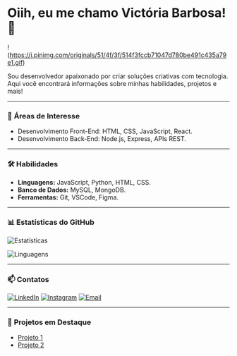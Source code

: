 # Oiih, eu me chamo Victória Barbosa! 👋

!(https://i.pinimg.com/originals/51/4f/3f/514f3fccb71047d780be491c435a79e1.gif) <!-- Opcional: adicione um banner no topo -->

Sou desenvolvedor apaixonado por criar soluções criativas com tecnologia. Aqui você encontrará informações sobre minhas habilidades, projetos e mais!

---

### 🌟 **Áreas de Interesse**
- Desenvolvimento Front-End: HTML, CSS, JavaScript, React.
- Desenvolvimento Back-End: Node.js, Express, APIs REST.

---

### 🛠️ **Habilidades**
- **Linguagens:** JavaScript, Python, HTML, CSS.
- **Banco de Dados:** MySQL, MongoDB.
- **Ferramentas:** Git, VSCode, Figma.

---

### 📊 **Estatísticas do GitHub**
![Estatísticas](https://github-readme-stats.vercel.app/api?username=SEU_USUARIO&show_icons=true&theme=dark&count_private=true)

![Linguagens](https://github-readme-stats.vercel.app/api/top-langs/?username=SEU_USUARIO&layout=compact&theme=dark)

---

### 📫 **Contatos**
[![LinkedIn](https://img.shields.io/badge/-LinkedIn-blue?style=flat-square&logo=LinkedIn&logoColor=white&link=https://linkedin.com/in/SEULINK)](https://linkedin.com/in/SEULINK)
[![Instagram](https://img.shields.io/badge/-Instagram-E4405F?style=flat-square&logo=Instagram&logoColor=white&link=https://instagram.com/SEULINK)](https://instagram.com/SEULINK)
[![Email](https://img.shields.io/badge/-Email-c14438?style=flat-square&logo=Gmail&logoColor=white&link=mailto:SEUEMAIL)](mailto:SEUEMAIL)

---

### 🔗 **Projetos em Destaque**
- [Projeto 1](https://github.com/SEU_USUARIO/PROJETO1)
- [Projeto 2](https://github.com/SEU_USUARIO/PROJETO2)

